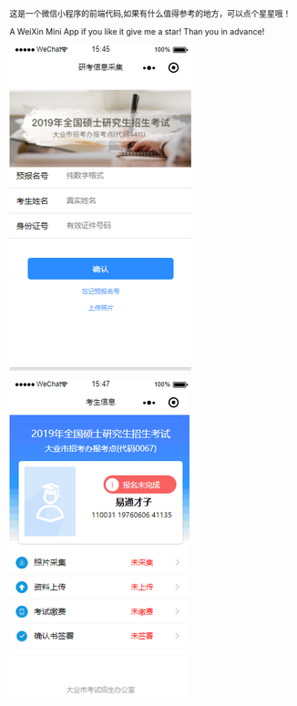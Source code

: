 这是一个微信小程序的前端代码,如果有什么值得参考的地方，可以点个星星哦！


A WeiXin Mini App if you like it give me a star! Than you in advance!


![首页](https://github.com/Rayongice/wxmini-exam/blob/master/resource/project-preview/img_01.png)


![主菜单](https://github.com/Rayongice/wxmini-exam/blob/master/resource/project-preview/img_02.png)
